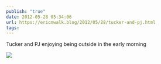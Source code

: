 ```yaml
---
publish: "true"
date: 2012-05-28 05:34:06
url: https://ericmwalk.blog/2012/05/28/tucker-and-pj.html
tags: 
---
```


Tucker and PJ enjoying being outside in the early morning

![](https://ericmwalk.blog/uploads/2022/c3f148a56f.jpg)
